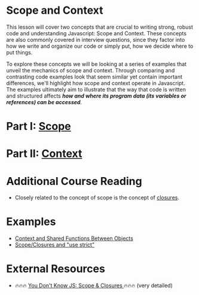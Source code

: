 # Scope and Context

This lesson will cover two concepts that are crucial to writing strong, robust code and understanding Javascript: Scope and Context. These concepts are also commonly covered in interview questions, since they factor into how we write and organize our code or simply put, how we decide where to put things.

To explore these concepts we will be looking at a series of examples that unveil the mechanics of scope and context. Through comparing and contrasting code examples look that seem similar yet contain important differences, we'll highlight how scope and context operate in Javascript. The examples ultimately aim to illustrate that the way that code is written and structured affects ***how and where its program data (its variables or references) can be accessed***.

# Part I: [Scope](scope.md)
# Part II: [Context](context.md)

# Additional Course Reading
- Closely related to the concept of scope is the concept of [closures](closures.md).

# Examples
- [Context and Shared Functions Between Objects](sharing_functions.md)
- [Scope/Closures and "use strict"](strict_demo.md)

# External Resources
- 🔥🔥🔥 [You Don't Know JS: Scope & Closures ](https://github.com/getify/You-Dont-Know-JS/tree/master/scope%20%26%20closures) 🔥🔥🔥 (very detailed)
